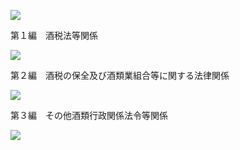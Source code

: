 ![](https://www.nta.go.jp/tmp/f57e74ce-fec3-40c4-874e-a53084730e56/images/baa9b69f200edaac49dbcc38b552eb79afdc0a7d78e3ec364245f8bd4926d6af.jpg)

第１編　酒税法等関係

![](https://www.nta.go.jp/tmp/f57e74ce-fec3-40c4-874e-a53084730e56/images/fa914131af584b72d1e432f1770cf6c02639eacbfd2eff105d0df518290ba5ea.jpg)

第２編　酒税の保全及び酒類業組合等に関する法律関係

![](https://www.nta.go.jp/tmp/f57e74ce-fec3-40c4-874e-a53084730e56/images/238de9730619169e82e3401677cab018466d7f23ab710a75f41fed9f82e57c30.jpg)

第３編　その他酒類行政関係法令等関係

![](https://www.nta.go.jp/tmp/f57e74ce-fec3-40c4-874e-a53084730e56/images/7c9a9dbd1d6a86f20dd149c23a58d1eacdcc81889a294c5168d2fb337fe2b89c.jpg)